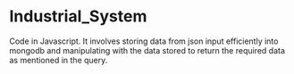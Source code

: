 # Industrial_System
Code in Javascript. It involves storing data from json input efficiently into mongodb and manipulating with the data stored to return the required data as mentioned in the query.  
